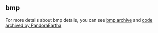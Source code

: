 ## bmp
For more details about bmp details, you can see [bmp.archive](https://web.archive.org/web/20080912171714/http://www.fortunecity.com/skyscraper/windows/364/bmpffrmt.html) and [code archived by PandoraEartha](https://zhuanlan.zhihu.com/p/698234015)